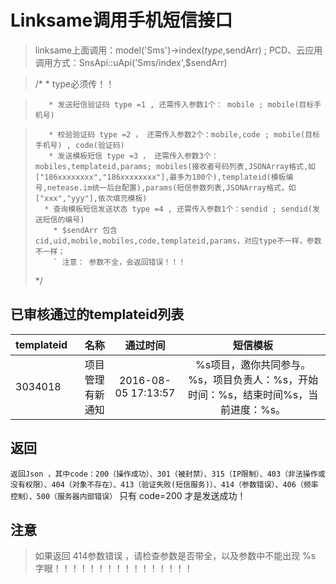 # Linksame调用手机短信接口

>  linksame上面调用：model('Sms')->index($type,$sendArr) ; 
>  PCD、云应用调用方式：SnsApi::uApi('Sms/index',$sendArr)

> /*
>        * type必须传！！

>        * 发送短信验证码 type =1 , 还需传入参数1个： mobile ; mobile(目标手机号)

>        * 校验验证码 type =2 ， 还需传入参数2个：mobile,code ; mobile(目标手机号) , code(验证码)
>        * 发送模板短信 type =3 ， 还需传入参数3个：mobiles,templateid,params; mobiles(接收者号码列表,JSONArray格式,如   ["186xxxxxxxx","186xxxxxxxx"],最多为100个),templateid(模板编号,netease.im统一后台配置),params(短信参数列表,JSONArray格式，如["xxx","yyy"],依次填充模板)
>       * 查询模板短信发送状态 type =4 , 还需传入参数1个：sendid ; sendid(发送短信的编号)
>         * $sendArr 包含cid,uid,mobile,mobiles,code,templateid,params，对应type不一样，参数不一样；
>         ` 注意： 参数不全，会返回错误！！！
> */

## 已审核通过的templateid列表
| templateid   | 名称   | 通过时间  | 短信模板  |
| :--  | ----:| :--: | :--: |
| 3034018  | 项目管理有新通知 | 2016-08-05 17:13:57 | %s项目，邀你共同参与。%s，项目负责人：%s，开始时间：%s，结束时间%s，当前进度：%s。 |

## 返回
` 返回Json ，其中code：200（操作成功）、301（被封禁）、315（IP限制）、403（非法操作或没有权限）、404（对象不存在）、413（验证失败(短信服务)）、414（参数错误）、406（频率控制）、500（服务器内部错误）
` 只有 code=200 才是发送成功！

## 注意

   >  如果返回  414参数错误  ，请检查参数是否带全，以及参数中不能出现 %s 字眼！！！！！！！！！！！！！！！！
